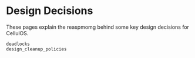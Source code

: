 # Design Decisions

These pages explain the reaspmomg behind some key design decisions for CellulOS.

```{toctree}
deadlocks
design_cleanup_policies
```